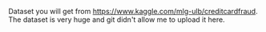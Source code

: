 Dataset you will get from https://www.kaggle.com/mlg-ulb/creditcardfraud.
The dataset is very huge and git didn't allow me to upload it here.
